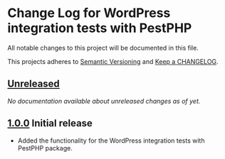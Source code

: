 # Change Log for WordPress integration tests with PestPHP

All notable changes to this project will be documented in this file.

This projects adheres to [Semantic Versioning](https://semver.org/) and [Keep a CHANGELOG](https://keepachangelog.com/).

## [Unreleased]

_No documentation available about unreleased changes as of yet._

## [1.0.0] Initial release

- Added the functionality for the WordPress integration tests with PestPHP package.

[Unreleased]: https://github.com/dingo-d/wp-pest-integration-test-setup/compare/main...HEAD
[1.0.0]: https://github.com/WordPress/WordPress-Coding-Standards/compare/0.14.1...1.0.0
